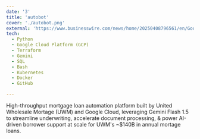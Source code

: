 ```yaml
---
date: '3'
title: 'autobot'
cover: './autobot.png'
external: 'https://www.businesswire.com/news/home/20250408796561/en/Google-Cloud-and-United-Wholesale-Mortgage-Announce-Industry-Transformative-Partnership-to-Modernize-the-Mortgage-Lending-Process'
tech:
  - Python
  - Google Cloud Platform (GCP)
  - Terraform
  - Gemini
  - SQL
  - Bash
  - Kubernetes
  - Docker
  - GitHub

---
```


High-throughput mortgage loan automation platform built by United Wholesale Mortage (UWM) and Google Cloud, leveraging Gemini Flash 1.5 to streamline underwriting, accelerate document processing, & power AI-driven borrower support at scale for UWM's ~$140B in annual mortage loans.